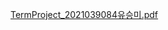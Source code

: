 [TermProject_2021039084유승미.pdf](https://github.com/user-attachments/files/17533416/TermProject_2021039084.pdf)
